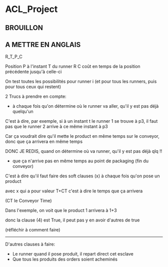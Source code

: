 # ACL_Project

## BROUILLON
## A METTRE EN ANGLAIS

R_T_P_C

Position P à l'instant T du runner R
C coût en temps de la position précédente jusqu'à celle-ci

On test toutes les possibilités pour runner i (et pour tous les runners, puis pour tous ceux qui restent)


2 Trucs à prendre en compte:

  - à chaque fois qu'on détermine où le runner va aller, qu'il y est pas déjà quelqu'un

  C'est à dire, par exemple, si à un instant t le runner 1 se trouve à p3, il faut pas que le runner 2 arrive à ce même instant à p3

  Car ça voudrait dire qu'il mette le product en même temps sur le conveyor, donc que ça arrivera en même temps

  DONC JE REDIS, quand on détermine où va runner, qu'il y est pas déjà qlq !!


  - que ça n'arrive pas en même temps au point de packaging (fin du conveyor)

  C'est à dire qu'il faut faire des soft clauses (x) à chaque fois qu'on pose un product

  avec x qui a pour valeur T+CT c'est à dire le temps que ça arrivera

  (CT le Conveyor Time)

  Dans l'exemple, on voit que le product 1 arrivera à 1+3

  donc la clause (4) est True, il peut pas y en avoir d'autres de true

  (réfléchir à comment faire)


---
D'autres clauses à faire:

- Le runner quand il pose produit, il repart direct cet esclave
- Que tous les produits des orders soient acheminés

